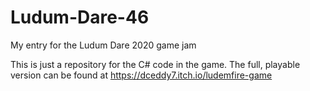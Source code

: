 # Ludum-Dare-46
My entry for the Ludum Dare 2020 game jam

This is just a repository for the C# code in the game.
The full, playable version can be found at https://dceddy7.itch.io/ludemfire-game
